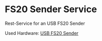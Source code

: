 # FS20 Sender Service
Rest-Service for an USB FS20 Sender

Used Hardware: [USB FS20 Sender](https://www.elv.de/fs20-pc-sender-fs20-pcs.html)